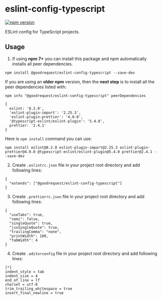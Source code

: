 # eslint-config-typescript
[![npm version](https://badge.fury.io/js/@goodrequest%2Feslint-config-typescript.svg)](https://badge.fury.io/js/@goodrequest%2Feslint-config-typescript)

ESLint config for TypeScript projects.

## Usage
1. If using **npm 7+** you can install this package and npm automatically installs all peer dependencies.
```
npm install @goodrequest/eslint-config-typescript --save-dev
```

If you are using an **older npm** version, then the **next step** is to install all the peer dependencies listed with:
```
npm info "@goodrequest/eslint-config-typescript" peerDependencies

{
  eslint: '8.2.0',
  'eslint-plugin-import': '2.25.3',
  'eslint-plugin-prettier': '4.0.0',
  '@typescript-eslint/eslint-plugin': '5.4.0',
  prettier: '2.4.1'
}
```
Here is `npm install` command you can use:
```
npm install eslint@8.2.0 eslint-plugin-import@2.25.3 eslint-plugin-prettier@4.0.0 @typescript-eslint/eslint-plugin@5.4.0 prettier@2.4.1 --save-dev
```

2. Create `.eslintrc.json` file in your project root directory and add following lines:
```
{
  "extends": ["@goodrequest/eslint-config-typescript"]
}
```

3. Create `.prettierrc.json` file in your project root directory and add following lines:
```
{
  "useTabs": true,
  "semi": false,
  "singleQuote": true,
  "jsxSingleQuote": true,
  "trailingComma": "none",
  "printWidth": 160,
  "tabWidth": 4
}
```

4. Create `.editorconfig` file in your project root directory and add following lines:
```
[*]
indent_style = tab
indent_size = 4
end_of_line = lf
charset = utf-8
trim_trailing_whitespace = true
insert_final_newline = true
```
